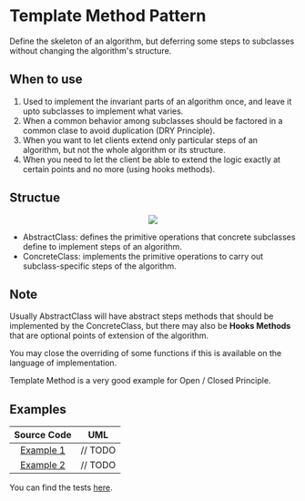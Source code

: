 # Template Method Pattern

Define the skeleton of an algorithm, but deferring some steps to subclasses without changing the algorithm's structure.

## When to use

1. Used to implement the invariant parts of an algorithm once, and leave it upto subclasses to implement what varies.
2. When a common behavior among subclasses should be factored in a common clase to avoid duplication (DRY Principle).
3. When you want to let clients extend only particular steps of an algorithm, but not the whole algorithm or its structure.
4. When you need to let the client be able to extend the logic exactly at certain points and no more (using hooks methods).

## Structue

<p align="center">
  <img src="figures/figure_1.png">
</p>

- AbstractClass: defines the primitive operations that concrete subclasses define to implement steps of an algorithm.
- ConcreteClass: implements the primitive operations to carry out subclass-specific steps of the algorithm.

## Note

Usually AbstractClass will have abstract steps methods that should be implemented by the ConcreteClass, but there may also be **Hooks Methods** that are optional points of extension of the algorithm.

You may close the overriding of some functions if this is available on the language of implementation.

Template Method is a very good example for Open / Closed Principle.

## Examples

|        Source Code        |  UML   |
| :-----------------------: | :----: |
| [Example 1](example_1.ts) | // TODO |
| [Example 2](example_2.ts) | // TODO |

You can find the tests [here](index.test.ts).
